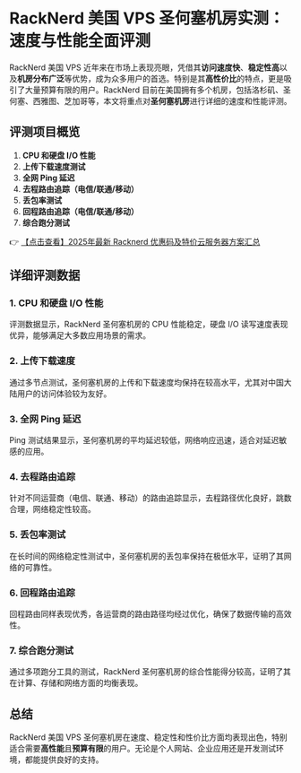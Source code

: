 # RackNerd 美国 VPS 圣何塞机房实测：速度与性能全面评测

RackNerd 美国 VPS 近年来在市场上表现亮眼，凭借其**访问速度快**、**稳定性高**以及**机房分布广泛**等优势，成为众多用户的首选。特别是其**高性价比**的特点，更是吸引了大量预算有限的用户。RackNerd 目前在美国拥有多个机房，包括洛杉矶、圣何塞、西雅图、芝加哥等，本文将重点对**圣何塞机房**进行详细的速度和性能评测。

## 评测项目概览

1. **CPU 和硬盘 I/O 性能**
2. **上传下载速度测试**
3. **全网 Ping 延迟**
4. **去程路由追踪（电信/联通/移动）**
5. **丢包率测试**
6. **回程路由追踪（电信/联通/移动）**
7. **综合跑分测试**

👉 [【点击查看】2025年最新 Racknerd 优惠码及特价云服务器方案汇总](https://bit.ly/Rack_Nerd)

## 详细评测数据

### 1. CPU 和硬盘 I/O 性能
评测数据显示，RackNerd 圣何塞机房的 CPU 性能稳定，硬盘 I/O 读写速度表现优异，能够满足大多数应用场景的需求。

### 2. 上传下载速度
通过多节点测试，圣何塞机房的上传和下载速度均保持在较高水平，尤其对中国大陆用户的访问体验较为友好。

### 3. 全网 Ping 延迟
Ping 测试结果显示，圣何塞机房的平均延迟较低，网络响应迅速，适合对延迟敏感的应用。

### 4. 去程路由追踪
针对不同运营商（电信、联通、移动）的路由追踪显示，去程路径优化良好，跳数合理，网络稳定性较高。

### 5. 丢包率测试
在长时间的网络稳定性测试中，圣何塞机房的丢包率保持在极低水平，证明了其网络的可靠性。

### 6. 回程路由追踪
回程路由同样表现优秀，各运营商的路由路径均经过优化，确保了数据传输的高效性。

### 7. 综合跑分测试
通过多项跑分工具的测试，RackNerd 圣何塞机房的综合性能得分较高，证明了其在计算、存储和网络方面的均衡表现。

## 总结
RackNerd 美国 VPS 圣何塞机房在速度、稳定性和性价比方面均表现出色，特别适合需要**高性能**且**预算有限**的用户。无论是个人网站、企业应用还是开发测试环境，都能提供良好的支持。